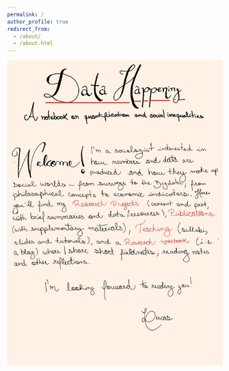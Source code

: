 ```yaml
---
permalink: /
author_profile: true
redirect_from: 
  - /about/
  - /about.html
---
```


<!-- Image + map -->
<img id="hero-img" src="/images/Conference.png" alt="About" usemap="#mapConf" style="max-width:100%; height:auto; display:block;">

<map name="mapConf">
  <area target="_top" alt="See Research Projects" title="See Research Projects" href="https://lucaspagepereira.github.io/projects/" coords="550,1210,1178,1298" shape="rect">
  <area target="_top" alt="See Publications" title="See Publications" href="https://lucaspagepereira.github.io/publications/" coords="1395,1286,1815,1361" shape="rect">
  <area target="_top" alt="See Teaching" title="See Teaching" href="https://lucaspagepereira.github.io/teaching/" coords="1107,1409,1452,1510" shape="rect">
  <area target="_top" alt="See Research Notebook" title="See Research Notebook" href="https://lucaspagepereira.github.io/portfolio/" coords="1006,1545,1589,1618" shape="rect">
</map>

